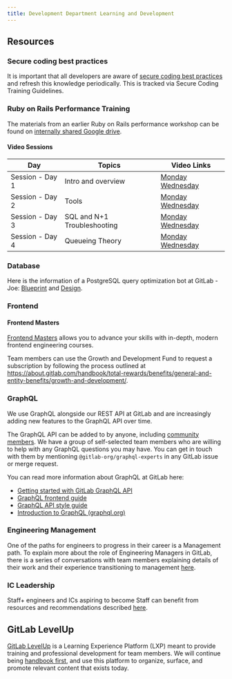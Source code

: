 ```yaml
---
title: Development Department Learning and Development
---
```


## Resources

### Secure coding best practices

It is important that all developers are aware of [secure coding best practices](/handbook/security/secure-coding-training/) and refresh this knowledge periodically. This is tracked via Secure Coding Training Guidelines.

### Ruby on Rails Performance Training

The materials from an earlier Ruby on Rails performance workshop can be found on [internally shared Google drive](https://drive.google.com/drive/search?q=in:0ACCfBKgYFjLvUk9PVA).

#### Video Sessions

| Day | Topics | Video Links |
| --- | ------ | ----------- |
| Session - Day 1 | Intro and overview | [Monday](https://drive.google.com/drive/search?q=title:%22day%201%20session%22%20parent:15EaLvFMexoJu7pHQQdTDuInhFRk_lOLq) [Wednesday](https://drive.google.com/drive/search?q=title:%22day%201%20session%22%20parent:1dJ08oeWdff4BpcrlVjuRQIPARYXE-LGY) |
| Session - Day 2 | Tools | [Monday](https://drive.google.com/drive/search?q=title:%22day%202%20session%22%20parent:15EaLvFMexoJu7pHQQdTDuInhFRk_lOLq) [Wednesday](https://drive.google.com/drive/search?q=title:%22day%202%20session%22%20parent:1dJ08oeWdff4BpcrlVjuRQIPARYXE-LGY) |
| Session - Day 3 | SQL and N+1 Troubleshooting | [Monday](https://drive.google.com/drive/search?q=title:%22day%203%20session%22%20parent:15EaLvFMexoJu7pHQQdTDuInhFRk_lOLq) [Wednesday](https://drive.google.com/drive/search?q=title:%22day%203%20session%22%20parent:1dJ08oeWdff4BpcrlVjuRQIPARYXE-LGY) |
| Session - Day 4 | Queueing Theory | [Monday](https://drive.google.com/drive/search?q=title:%22day%204%20session%22%20parent:15EaLvFMexoJu7pHQQdTDuInhFRk_lOLq) [Wednesday](https://drive.google.com/drive/search?q=title:%22day%204%20session%22%20parent:1dJ08oeWdff4BpcrlVjuRQIPARYXE-LGY) |

### Database

Here is the information of a PostgreSQL query optimization bot at GitLab - Joe: [Blueprint](https://gitlab.com/gitlab-com/gl-infra/readiness/-/tree/master/library/database/postgres/query-optimization-bot/blueprint) and [Design](https://gitlab.com/gitlab-com/gl-infra/readiness/-/tree/master/library/database/postgres/query-optimization-bot/design).

### Frontend

#### Frontend Masters

[Frontend Masters](https://frontendmasters.com) allows you to advance your skills with in-depth, modern frontend engineering courses.

Team members can use the Growth and Development Fund to request a subscription by following the process outlined at https://about.gitlab.com/handbook/total-rewards/benefits/general-and-entity-benefits/growth-and-development/.

### GraphQL

We use GraphQL alongside our REST API at GitLab and are increasingly adding new features to the GraphQL API over time.

The GraphQL API can be added to by anyone, including [community members](https://docs.gitlab.com/ee/development/contributing/). We have a group of self-selected team members who are willing to help with any GraphQL questions you may have. You can get in touch with them by mentioning `@gitlab-org/graphql-experts` in any GitLab issue or merge request.

You can read more information about GraphQL at GitLab here:

- [Getting started with GitLab GraphQL API](https://docs.gitlab.com/ee/api/graphql/getting_started.html)
- [GraphQL frontend guide](https://docs.gitlab.com/ee/development/fe_guide/graphql.html)
- [GraphQL API style guide](https://docs.gitlab.com/ee/development/api_graphql_styleguide.html)
- [Introduction to GraphQL (graphql.org)](https://graphql.org/learn/)

### Engineering Management

One of the paths for engineers to progress in their career is a Management path. To explain more about the role
of Engineering Managers in GitLab, there is a series of conversations with team members explaining details of their work and their experience transitioning to management
[here](/handbook/engineering/training/em-role/).

### IC Leadership

Staff+ engineers and ICs aspiring to become Staff can benefit from resources and recommendations described
[here](/handbook/engineering/training/staff-plus-role/).

## GitLab LevelUp

[GitLab LevelUp](https://levelup.edcast.com/home) is a Learning Experience Platform (LXP) meant to provide training and professional development for team members. We will continue being [handbook first](/handbook/about/handbook-usage/#why-handbook-first), and use this platform to organize, surface, and promote relevant content that exists today.
